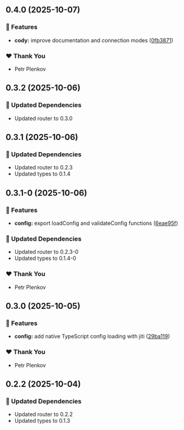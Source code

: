 ## 0.4.0 (2025-10-07)

### 🚀 Features

- **cody:** improve documentation and connection modes ([0fb3871](https://github.com/genai-tools/anygpt/commit/0fb3871))

### ❤️ Thank You

- Petr Plenkov

## 0.3.2 (2025-10-06)

### 🧱 Updated Dependencies

- Updated router to 0.3.0

## 0.3.1 (2025-10-06)

### 🧱 Updated Dependencies

- Updated router to 0.2.3
- Updated types to 0.1.4

## 0.3.1-0 (2025-10-06)

### 🚀 Features

- **config:** export loadConfig and validateConfig functions ([6eae95f](https://github.com/genai-tools/anygpt/commit/6eae95f))

### 🧱 Updated Dependencies

- Updated router to 0.2.3-0
- Updated types to 0.1.4-0

### ❤️ Thank You

- Petr Plenkov

## 0.3.0 (2025-10-05)

### 🚀 Features

- **config:** add native TypeScript config loading with jiti ([29ba119](https://github.com/genai-tools/anygpt/commit/29ba119))

### ❤️ Thank You

- Petr Plenkov

## 0.2.2 (2025-10-04)

### 🧱 Updated Dependencies

- Updated router to 0.2.2
- Updated types to 0.1.3